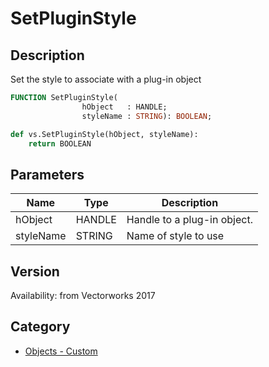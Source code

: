 # SetPluginStyle

## Description
Set the style to associate with a plug-in object

```pascal
FUNCTION SetPluginStyle(
				hObject   : HANDLE;
				styleName : STRING): BOOLEAN;
```

```python
def vs.SetPluginStyle(hObject, styleName):
    return BOOLEAN
```

## Parameters
|Name|Type|Description|
|---|---|---|
|hObject|HANDLE|Handle to a plug-in object.|
|styleName|STRING|Name of style to use|

## Version
Availability: from Vectorworks 2017

## Category
* [Objects - Custom](../Categories/Objects%20-%20Custom.md)
